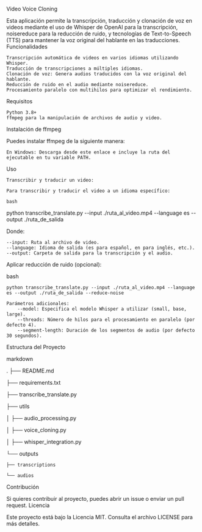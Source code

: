 Video Voice Cloning

Esta aplicación permite la transcripción, traducción y clonación de voz en videos mediante el uso de Whisper de OpenAI para la transcripción, noisereduce para la reducción de ruido, y tecnologías de Text-to-Speech (TTS) para mantener la voz original del hablante en las traducciones.
Funcionalidades

    Transcripción automática de videos en varios idiomas utilizando Whisper.
    Traducción de transcripciones a múltiples idiomas.
    Clonación de voz: Genera audios traducidos con la voz original del hablante.
    Reducción de ruido en el audio mediante noisereduce.
    Procesamiento paralelo con multihilos para optimizar el rendimiento.

Requisitos

    Python 3.8+
    ffmpeg para la manipulación de archivos de audio y video.

Instalación de ffmpeg

Puedes instalar ffmpeg de la siguiente manera:

    En Windows: Descarga desde este enlace e incluye la ruta del ejecutable en tu variable PATH.

Uso

    Transcribir y traducir un video:

    Para transcribir y traducir el video a un idioma específico:

    bash

python transcribe_translate.py --input ./ruta_al_video.mp4 --language es --output ./ruta_de_salida

Donde:

    --input: Ruta al archivo de video.
    --language: Idioma de salida (es para español, en para inglés, etc.).
    --output: Carpeta de salida para la transcripción y el audio.

Aplicar reducción de ruido (opcional):

bash

    python transcribe_translate.py --input ./ruta_al_video.mp4 --language es --output ./ruta_de_salida --reduce-noise

    Parámetros adicionales:
        --model: Especifica el modelo Whisper a utilizar (small, base, large).
        --threads: Número de hilos para el procesamiento en paralelo (por defecto 4).
        --segment-length: Duración de los segmentos de audio (por defecto 30 segundos).

Estructura del Proyecto

markdown

.
├── README.md

├── requirements.txt

├── transcribe_translate.py

├── utils

│   ├── audio_processing.py

│   ├── voice_cloning.py

│   ├── whisper_integration.py

└── outputs

    ├── transcriptions
    
    └── audios

Contribución

Si quieres contribuir al proyecto, puedes abrir un issue o enviar un pull request.
Licencia

Este proyecto está bajo la Licencia MIT. Consulta el archivo LICENSE para más detalles.
